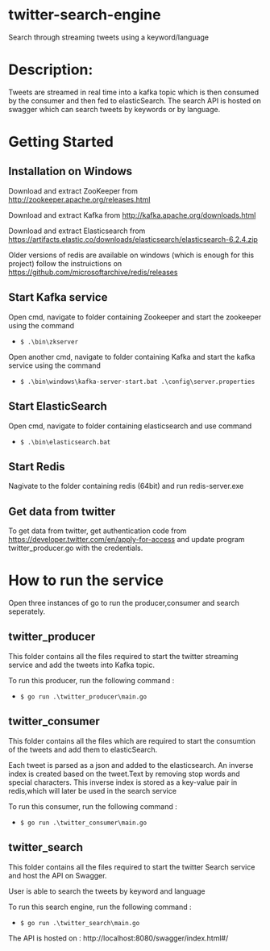 # twitter-search-engine
Search through streaming tweets using a keyword/language

# Description:
Tweets are streamed in real time into a kafka topic which is then consumed by the consumer and then fed to elasticSearch. The search API is hosted on swagger which can search tweets by keywords or by language.

# Getting Started

## Installation on Windows

Download and extract ZooKeeper from http://zookeeper.apache.org/releases.html

Download and extract Kafka from http://kafka.apache.org/downloads.html

Download and extract Elasticsearch from https://artifacts.elastic.co/downloads/elasticsearch/elasticsearch-6.2.4.zip

Older versions of redis are available on windows (which is enough for this project) follow the instruictions on https://github.com/microsoftarchive/redis/releases


## Start Kafka service

Open cmd, navigate to folder containing Zookeeper and start the zookeeper using the command

+ `$ .\bin\zkserver`

Open another cmd, navigate to folder containing Kafka and start the kafka service using the command
+ `$ .\bin\windows\kafka-server-start.bat .\config\server.properties`

## Start ElasticSearch

Open cmd, navigate to folder containing elasticsearch and use command

+ `$ .\bin\elasticsearch.bat`

## Start Redis

Nagivate to the folder containing redis (64bit) and run redis-server.exe

## Get data from twitter

To get data from twitter, get authentication code from  https://developer.twitter.com/en/apply-for-access and update program twitter_producer.go with the credentials.

# How to run the service

Open three instances of go to run the producer,consumer and search seperately.

## twitter_producer
This folder contains all the files required to start the twitter streaming service and add the tweets into Kafka topic.

To run this producer, run the following command :

+ `$ go run .\twitter_producer\main.go`

## twitter_consumer
This folder contains all the files which are required to start the consumtion of the tweets and add them to elasticSearch.

Each tweet is parsed as a json and added to the elasticsearch. An inverse index is created based on the tweet.Text by removing stop words and special characters. This inverse index is stored as a key-value pair in redis,which will later be used in the search service

To run this consumer, run the following command :

+ `$ go run .\twitter_consumer\main.go`

## twitter_search
This folder contains all the files required to start the twitter Search service and host the API on Swagger.

User is able to search the tweets by keyword and language

To run this search engine, run the following command :

+ `$ go run .\twitter_search\main.go`

The API is hosted on : http://localhost:8080/swagger/index.html#/
